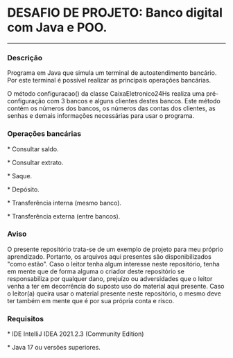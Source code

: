 # DESAFIO DE PROJETO: Banco digital com Java e POO.

<hr />

### Descrição

<p>
Programa em Java que simula um terminal de autoatendimento bancário. Por este terminal é possível realizar as principais operações bancárias.
</p>
<p>
O método configuracao() da classe CaixaEletronico24Hs realiza uma pré-configuração com 3 bancos e alguns clientes destes bancos. Este método contém os números dos bancos, os números das contas dos clientes, as senhas e demais informações necessárias para usar o programa.
</p>

### Operações bancárias

<p>* Consultar saldo.</p>
<p>* Consultar extrato.</p>
<p>* Saque.</p>
<p>* Depósito.</p>
<p>* Transferência interna (mesmo banco).</p>
<p>* Transferência externa (entre bancos).</p>

### Aviso

<p>O presente repositório trata-se de um exemplo de projeto para meu próprio aprendizado. Portanto, os arquivos aqui presentes são disponibilizados "como estão". Caso o leitor tenha algum interesse neste repositório, tenha em mente que de forma alguma o criador deste repositório se responsabiliza por qualquer dano, prejuízo ou adversidades que o leitor venha a ter em decorrência do suposto uso do material aqui presente. Caso o leitor(a) queira usar o material presente neste repositório, o mesmo deve ter também em mente que é por sua própria conta e risco.</p>

### Requisitos

<p>* IDE IntelliJ IDEA 2021.2.3 (Community Edition)</p>
<p>* Java 17 ou versões superiores.</p>